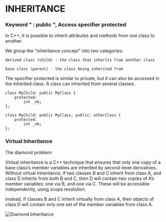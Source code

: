 # INHERITANCE

### Keyword " : public ", Access specifier protected

In C++, it is possible to inherit attributes and methods from one class to another. 

We group the "inheritance concept" into two categories:

	derived class (child) - the class that inherits from another class

	base class (parent) - the class being inherited from

The specifier protected is similar to private, but it can also be accessed in the inherited class.
A class can inherited from several classes.

	class MyChild: public MyClass {
		protected:
			int _nb;
	};

	class MyChild: public MyClass, public: otherClass {
		protected:
			int _nb;
	};

### Virtual Inheritance

The diamond problem: 

Virtual inheritance is a C++ technique that ensures that only one copy of a base class’s member variables are inherited by second-level derivatives. 
Without virtual inheritance, if two classes B and C inherit from class A, and class D inherits from both B and C, then D will contain two copies of A’s member variables: one via B, and one via C. 
These will be accessible independently, using scope resolution.

Instead, if classes B and C inherit virtually from class A, then objects of class D will contain only one set of the member variables from class A.

![Diamond Inheritance](https://www.sandordargo.com/assets/img/diamon-inheritance.png)